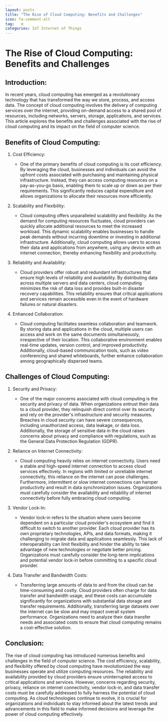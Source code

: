 ```yaml
---
layout: posts
title: "The Rise of Cloud Computing: Benefits and Challenges"
icon: fa-comment-alt
tag:   m  
categories: IoT Internet of Things
---
```



# The Rise of Cloud Computing: Benefits and Challenges

## Introduction:

In recent years, cloud computing has emerged as a revolutionary technology that has transformed the way we store, process, and access data. The concept of cloud computing involves the delivery of computing services over the internet, providing on-demand access to a shared pool of resources, including networks, servers, storage, applications, and services. This article explores the benefits and challenges associated with the rise of cloud computing and its impact on the field of computer science.

## Benefits of Cloud Computing:

1. Cost Efficiency:
   - One of the primary benefits of cloud computing is its cost efficiency. By leveraging the cloud, businesses and individuals can avoid the upfront costs associated with purchasing and maintaining physical infrastructure. Instead, they can access computing resources on a pay-as-you-go basis, enabling them to scale up or down as per their requirements. This significantly reduces capital expenditure and allows organizations to allocate their resources more efficiently.

2. Scalability and Flexibility:
   - Cloud computing offers unparalleled scalability and flexibility. As the demand for computing resources fluctuates, cloud providers can quickly allocate additional resources to meet the increased workload. This dynamic scalability enables businesses to handle peak demands without incurring downtime or investing in additional infrastructure. Additionally, cloud computing allows users to access their data and applications from anywhere, using any device with an internet connection, thereby enhancing flexibility and productivity.

3. Reliability and Availability:
   - Cloud providers offer robust and redundant infrastructures that ensure high levels of reliability and availability. By distributing data across multiple servers and data centers, cloud computing minimizes the risk of data loss and provides built-in disaster recovery capabilities. This reliability ensures that critical applications and services remain accessible even in the event of hardware failures or natural disasters.

4. Enhanced Collaboration:
   - Cloud computing facilitates seamless collaboration and teamwork. By storing data and applications in the cloud, multiple users can access and work on the same documents simultaneously, irrespective of their location. This collaborative environment enables real-time updates, version control, and improved productivity. Additionally, cloud-based communication tools, such as video conferencing and shared whiteboards, further enhance collaboration among geographically dispersed teams.

## Challenges of Cloud Computing:

1. Security and Privacy:
   - One of the major concerns associated with cloud computing is the security and privacy of data. When organizations entrust their data to a cloud provider, they relinquish direct control over its security and rely on the provider's infrastructure and security measures. Breaches in cloud security can have severe consequences, including unauthorized access, data leakage, or data loss. Additionally, the storage of sensitive data in the cloud raises concerns about privacy and compliance with regulations, such as the General Data Protection Regulation (GDPR).

2. Reliance on Internet Connectivity:
   - Cloud computing heavily relies on internet connectivity. Users need a stable and high-speed internet connection to access cloud services effectively. In regions with limited or unreliable internet connectivity, this reliance on the internet can pose challenges. Furthermore, intermittent or slow internet connections can hamper productivity and result in data synchronization issues. Organizations must carefully consider the availability and reliability of internet connectivity before fully embracing cloud computing.

3. Vendor Lock-In:
   - Vendor lock-in refers to the situation where users become dependent on a particular cloud provider's ecosystem and find it difficult to switch to another provider. Each cloud provider has its own proprietary technologies, APIs, and data formats, making it challenging to migrate data and applications seamlessly. This lack of interoperability can limit flexibility and hinder the ability to take advantage of new technologies or negotiate better pricing. Organizations must carefully consider the long-term implications and potential vendor lock-in before committing to a specific cloud provider.

4. Data Transfer and Bandwidth Costs:
   - Transferring large amounts of data to and from the cloud can be time-consuming and costly. Cloud providers often charge for data transfer and bandwidth usage, and these costs can accumulate significantly for organizations with substantial data storage and transfer requirements. Additionally, transferring large datasets over the internet can be slow and may impact overall system performance. Organizations need to analyze their data transfer needs and associated costs to ensure that cloud computing remains a cost-effective solution.

## Conclusion:

The rise of cloud computing has introduced numerous benefits and challenges in the field of computer science. The cost efficiency, scalability, and flexibility offered by cloud computing have revolutionized the way businesses operate and utilize computing resources. The reliability and availability provided by cloud providers ensure uninterrupted access to critical applications and services. However, concerns regarding security, privacy, reliance on internet connectivity, vendor lock-in, and data transfer costs must be carefully addressed to fully harness the potential of cloud computing. As cloud technologies continue to evolve, it is crucial for organizations and individuals to stay informed about the latest trends and advancements in this field to make informed decisions and leverage the power of cloud computing effectively.